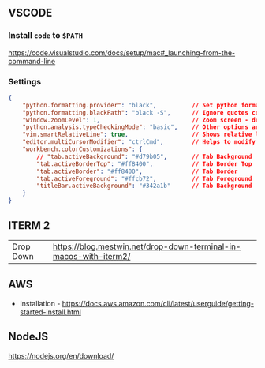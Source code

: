 ## VSCODE

### Install `code` to `$PATH`
https://code.visualstudio.com/docs/setup/mac#_launching-from-the-command-line

### Settings

```json
{
    "python.formatting.provider": "black",          // Set python formatter as black
    "python.formatting.blackPath": "black -S",      // Ignore quotes conversion in black
    "window.zoomLevel": 1,                          // Zoom screen - default is zero
    "python.analysis.typeCheckingMode": "basic",    // Other options are - basic and off 
    "vim.smartRelativeLine": true,                  // Shows relative line numbers - helps to jump to specific lines - LineNumber + "j"
    "editor.multiCursorModifier": "ctrlCmd",        // Helps to modify multiple lines
    "workbench.colorCustomizations": {
        // "tab.activeBackground": "#d79b05",       // Tab Background
        "tab.activeBorderTop": "#ff8400",           // Tab Border Top      
        "tab.activeBorder": "#ff8400",              // Tab Border  
        "tab.activeForeground": "#ffcb72",          // Tab Foreground      
        "titleBar.activeBackground": "#342a1b"      // Tab Background          
    }
}
```
## ITERM 2
|||
|-|-|
|Drop Down|https://blog.mestwin.net/drop-down-terminal-in-macos-with-iterm2/|


## AWS
- Installation - https://docs.aws.amazon.com/cli/latest/userguide/getting-started-install.html

## NodeJS
https://nodejs.org/en/download/

